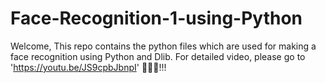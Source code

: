 # Face-Recognition-1-using-Python

Welcome, This repo contains the python files which are used for making a face recognition using Python and Dlib.
For detailed video, please go to 'https://youtu.be/JS9cpbJbnpI' 🙏🏻😁!!!
